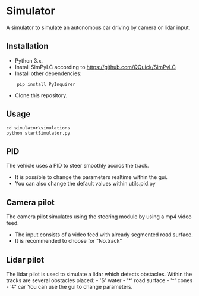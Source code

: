 # Simulator
A simulator to simulate an autonomous car driving by camera or lidar input.

## Installation
- Python 3.x. 
- Install SimPyLC according to https://github.com/QQuick/SimPyLC
- Install other dependencies: 
```
    pip install PyInquirer
```
- Clone this repository.

## Usage
```Shell
cd simulator\simulations
python startSimulator.py
```
## PID
The vehicle uses a PID to steer smoothly accros the track.
- It is possible to change the parameters realtime within the gui.
- You can also change the default values within utils.pid.py

## Camera pilot
The camera pilot simulates using the steering module by using a mp4 video feed. 
- The input consists of a video feed with already segmented road surface.
- It is recommended to choose for "No.track"

## Lidar pilot
The lidar pilot is used to simulate a lidar which detects obstacles.
Within the tracks are several obstacles placed:
    - '$' water
    - '*' road surface
    - '^' cones
    - '#' car
 You can use the gui to change parameters. 


